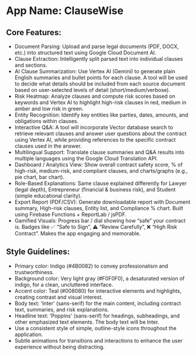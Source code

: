 # **App Name**: ClauseWise

## Core Features:

- Document Parsing: Upload and parse legal documents (PDF, DOCX, etc.) into structured text using Google Cloud Document AI.
- Clause Extraction: Intelligently split parsed text into individual clauses and sections.
- AI Clause Summarization: Use Vertex AI (Gemini) to generate plain English summaries and bullet points for each clause. A tool will be used to decide what details should be included from each source document based on user-selected levels of detail (short/medium/verbose).
- Risk Heatmap: Analyze clauses and compute risk scores based on keywords and Vertex AI to highlight high-risk clauses in red, medium in amber and low risk in green.
- Entity Recognition: Identify key entities like parties, dates, amounts, and obligations within clauses.
- Interactive Q&A: A tool will incorporate Vector database search to retrieve relevant clauses and answer user questions about the contract using Vertex AI, while providing references to the specific contract clauses used in the answer.
- Multilingual Support: Translate clause summaries and Q&A results into multiple languages using the Google Cloud Translation API.
- Dashboard / Analytics View: Show overall contract safety score, % of high-risk, medium-risk, and compliant clauses, and charts/graphs (e.g., pie chart, bar chart).
- Role-Based Explanations: Same clause explained differently for Lawyer (legal depth), Entrepreneur (financial & business risk), and Student (simple educational clarity).
- Export Report (PDF/CSV): Generate downloadable report with Document summary, High-risk clauses, Entity list, and Compliance % chart. Built using Firebase Functions + ReportLab / jsPDF.
- Gamified Visuals: Progress bar / dial showing how “safe” your contract is. Badges like ✅ “Safe to Sign”, ⚠️ “Review Carefully”, ❌ “High Risk Contract”. Makes the app engaging and memorable.

## Style Guidelines:

- Primary color: Indigo (#4B0082) to convey professionalism and trustworthiness.
- Background color: Very light gray (#F0F0F0), a desaturated version of indigo, for a clean, uncluttered interface.
- Accent color: Teal (#008080) for interactive elements and highlights, creating contrast and visual interest.
- Body text: 'Inter' (sans-serif) for the main content, including contract text, summaries, and risk explanations.
- Headline text: 'Poppins' (sans-serif) for headings, subheadings, and other emphasized text elements. The body text will be Inter.
- Use a consistent style of simple, outline-style icons throughout the application.
- Subtle animations for transitions and interactions to enhance the user experience without being distracting.
